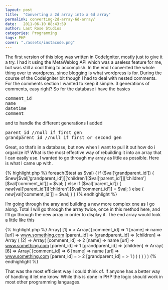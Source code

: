 ```yaml
---
layout: post
title:  "Converting a 2d array into a 6d array"
permalink: converting-2d-array-6d-array/
date:   2011-06-10 08:43:59
author: Last Rose Studios
categories: Programming
tags: PHP
cover: "./assets/instacode.png"
---
```


The first version of this blog was written in CodeIgniter, mostly just to give it a try. I had it using the MetaWeblog API which was a useless feature for me, but was still a cool thing to accomplish. In the end I converted the whole thing over to wordpress, since blogging is what wordpress is for. During the course of the CodeIgniter bit though I had to deal with nested comments. For the comments section I wanted to keep it simple. 3 generations of comments, easy right? So for the database i have the basics

<pre>comment_id
name
datetime
comment</pre>

and to handle the different generations I added

<pre>parent_id //null if first gen
grandparent_id //null if first or second gen</pre>

Great, so that’s in a database, but now when I want to pull it out how do i organize it? What is the most effective way of rebuilding it into an array that I can easily use. I wanted to go through my array as little as possible. Here is what I came up with.

{% highlight php %}
foreach($test as $val) {
  if ($val[‘grandparent_id’]) {
    $new[$val[‘grandparent_id’]][‘children’][$val[‘parent_id’]][‘children’][$val[‘comment_id’]] = $val;
  } else if ($val[‘parent_id’]) {
    $new[$val[‘parent_id’]][‘children’][$val[‘comment_id’]] = $val;
  } else {
    $new[$val[‘comment_id’]] = $val;
  }
}
{% endhighlight %}

I’m going through the aray and building a new more complex one as I go along. Total I will go through the array twice, once in this method here, and I’ll go through the new array in order to display it. The end array would look a little like this

{% highlight php %}
Array(
  [1] = > Array(
    [comment_id] => 1
    [name] => name
    [url] => <a href = "http://www.something.com/">www.something.com</a>
    [parent_id] =>
    [grandparent_id] =>
    [children] => Array (
      [2] => Array(
        [comment_id] => 2
        [name] => name
        [url] => <a href="http:/ / www.something.com / ">www.something.com</a>
        [parent_id] => 1
        [grandparent_id] =>
        [children] => Array(
          [6] => Array(
            [comment_id] => 6
            [name] => name
            [url] => <a href="http: //www.something.com/">www.something.com</a>
            [parent_id] = > 2
            [grandparent_id] = > 1
          )
        )
      )
    )
  )
)
{% endhighlight %}

That was the most efficient way I could think of. If anyone has a better way of handling it let me know. While this is done in PHP the logic should work in most other programming languages.